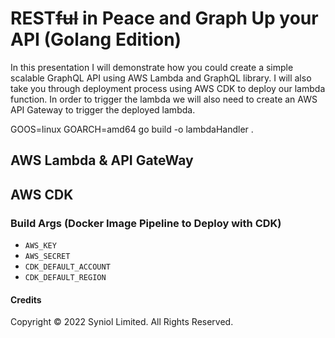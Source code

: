 # REST~~ful~~ in Peace and Graph Up your API __(Golang Edition)__
In this presentation I will demonstrate how you could create 
a simple scalable GraphQL API using AWS Lambda and GraphQL 
library. I will also take you through deployment process using 
AWS CDK to deploy our lambda function. In order to trigger the 
lambda we will also need to create an AWS API Gateway to trigger 
the deployed lambda.


GOOS=linux GOARCH=amd64 go build -o lambdaHandler .


## AWS Lambda & API GateWay


## AWS CDK


### Build Args (Docker Image Pipeline to Deploy with CDK)
* `AWS_KEY`
* `AWS_SECRET`
* `CDK_DEFAULT_ACCOUNT`
* `CDK_DEFAULT_REGION`



#### Credits
Copyright &copy; 2022 Syniol Limited. All Rights Reserved.
